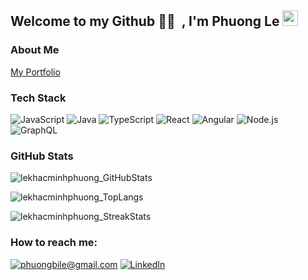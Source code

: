 <h2>Welcome to my Github 👨‍💻 &nbsp;, I'm Phuong Le <img src="https://media.giphy.com/media/hvRJCLFzcasrR4ia7z/giphy.gif" width="25px"></h2>

<h3>About Me</h3>

[My Portfolio](https://www.imlkmp.com/)

<h3>Tech Stack</h3>

  ![JavaScript](https://img.shields.io/badge/-JavaScript-333333?style=flat&logo=javascript)
  ![Java](https://img.shields.io/badge/-Java-333333?style=flat&logo=java&logoColor=orange)
  ![TypeScript](https://img.shields.io/badge/-TypeScript-333333?style=flat&logo=typescript)
  ![React](https://img.shields.io/badge/-React-333333?style=flat&logo=react)
  ![Angular](https://img.shields.io/badge/-Angular-333333?style=flat&logo=angular)
  ![Node.js](https://img.shields.io/badge/-Node.js-333333?style=flat&logo=node.js)
  ![GraphQL](https://img.shields.io/badge/-Graph%20QL-333333?style=flat&logo=graphql&logoColor=magenta)

<h3>GitHub Stats</h3>

<p align="left"> <img src="https://github-readme-stats.vercel.app/api?username=lekhacminhphuong&show_icons=true" alt="lekhacminhphuong_GitHubStats" />
<p align="left"> <img src="https://github-readme-stats.vercel.app/api/top-langs/?username=lekhacminhphuong&layout=compact" alt="lekhacminhphuong_TopLangs" />
<p align="left"><img src="https://github-readme-streak-stats.herokuapp.com/?user=lekhacminhphuong&layout=compact" alt="lekhacminhphuong_StreakStats" /></p>

<h3>How to reach me:</h3>

<a href="mailto:phuongbile@gmail.com">![phuongbile@gmail.com](https://img.shields.io/badge/Gmail-D14836?style=for-the-badge&logo=gmail&logoColor=white)</a> <a href="https://www.linkedin.com/in/lkmp/">![LinkedIn](https://img.shields.io/badge/LinkedIn-0077B5?style=for-the-badge&logo=linkedin&logoColor=white)</a>



